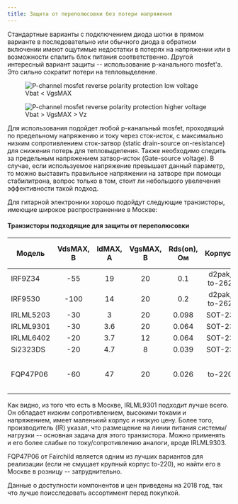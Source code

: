 ```yaml
---
title: Защита от переполюсовки без потери напряжения
---
```


Стандартные варианты с подключением диода шотки в прямом варианте в последовательно или обычного диода в обратном включении имеют ощутимые недостатки в потерях на напряжении или в возможности спалить блок питания соответственно. Другой интересный вариант защиты -- использование p-канального mosfet'а. Это сильно сократит потери на тепловыделение.

<div class="f-media">
  <figure>
    <img
      src="/media/reverse-polarity-protection_v-lt.png"
      alt="P-channel mosfet reverse polarity protection low voltage"
    />
    <figcaption>Vbat < VgsMAX</figcaption>
  </figure>
  <figure>
    <img
      src="/media/reverse-polarity-protection_v-gt.png"
      alt="P-channel mosfet reverse polarity protection higher voltage"
    />
    <figcaption>Vbat > VgsMAX > Vz</figcaption>
  </figure>
</div>

Для использования подойдет любой p-канальный mosfet, проходящий по предельному напряжению и току через сток-исток, с максимально низким сопротивлением сток-затвор (static drain-source on-resistance) для снижения потерь для тепловыделения. Также необходимо следить за предельным напряжением затвор-исток (Gate-source voltage). В случае, если используемое напряжение превышает данный параметр, то можно выставить правильное напряжении на затворе при помощи стабилитрона, вопрос только в том, стоит ли небольшого увелечения эффективности такой подход.

Для гитарной электроники хорошо подойдут следующие транзисторы, имеющие широкое распространенние в Москве:

#### Транзисторы подходящие для защиты от переполюсовки

<div class="table-responsive">

| Модель    | VdsMAX, В | IdMAX, А | VgsMAX, В | Rds(on), Ом | Корпуса       | Цена в розницу, руб.   |
|-----------|:---------:|:--------:|:---------:|:-----------:|:-------------:|------------------------|
| IRF9Z34   | -55       | 19       | 20        | 0.1         | d2pak, to-262 | 47-83                  |
| IRF9530   | -100      | 14       | 20        | 0.2         | d2pak, to-262 | 39-60                  |
| IRLML5203 | -30       | 3        | 20        | 0.098       | SOT-23        | 8-11                   |
| IRLML9301 | -30       | 3.6      | 20        | 0.064       | SOT-23        | 13-23                  |
| IRLML6402 | -20       | 3.7      | 12        | 0.064       | SOT-23        | 11-24                  |
| Si2323DS  | -20       | 4.7      | 8         | 0.039       | SOT-23        | 21-42                  |
| FQP47P06  | -60       | 47       | 20        | 0.026       | to-220        | нет в Москве -- эталон |

</div>

Как видно, из того что есть в Москве, IRLML9301 подходит лучше всего. Он обладает низким сопротивлением, высокими токами и напряжением, имеет маленький корпус и низкую цену. Более того, производитель (IR) указал, что размещение на линии питания системы/нагрузки -- основная задача для этого транзистора. Можно применять и его более слабые по току/сопротивлению аналоги, вроде IRLML9303.

FQP47P06 от Fairchild является одним из лучших вариантов для реализации (если не смущает крупный корпус to-220), но найти его в Москве в розницу -- затруднительно.

Данные о доступности компонентов и цен приведены на 2018 год, так что лучше поисследовать ассортимент перед покупкой.